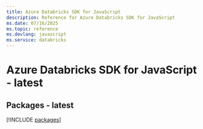 ```yaml
---
title: Azure Databricks SDK for JavaScript
description: Reference for Azure Databricks SDK for JavaScript
ms.date: 07/16/2025
ms.topic: reference
ms.devlang: javascript
ms.service: databricks
---
```

# Azure Databricks SDK for JavaScript - latest
## Packages - latest
[!INCLUDE [packages](databricks-index.md)]
